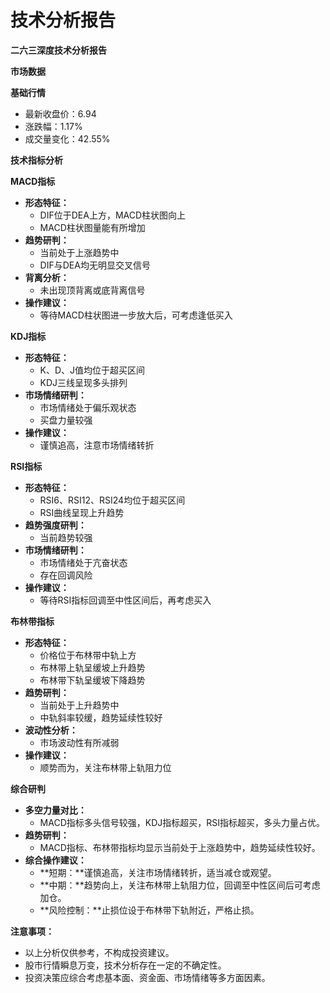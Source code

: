 # 技术分析报告

**二六三深度技术分析报告**

**市场数据**

**基础行情**

- 最新收盘价：6.94
- 涨跌幅：1.17%
- 成交量变化：42.55%

**技术指标分析**

**MACD指标**

* **形态特征：**
    - DIF位于DEA上方，MACD柱状图向上
    - MACD柱状图量能有所增加
* **趋势研判：**
    - 当前处于上涨趋势中
    - DIF与DEA均无明显交叉信号
* **背离分析：**
    - 未出现顶背离或底背离信号
* **操作建议：**
    - 等待MACD柱状图进一步放大后，可考虑逢低买入

**KDJ指标**

* **形态特征：**
    - K、D、J值均位于超买区间
    - KDJ三线呈现多头排列
* **市场情绪研判：**
    - 市场情绪处于偏乐观状态
    - 买盘力量较强
* **操作建议：**
    - 谨慎追高，注意市场情绪转折

**RSI指标**

* **形态特征：**
    - RSI6、RSI12、RSI24均位于超买区间
    - RSI曲线呈现上升趋势
* **趋势强度研判：**
    - 当前趋势较强
* **市场情绪研判：**
    - 市场情绪处于亢奋状态
    - 存在回调风险
* **操作建议：**
    - 等待RSI指标回调至中性区间后，再考虑买入

**布林带指标**

* **形态特征：**
    - 价格位于布林带中轨上方
    - 布林带上轨呈缓坡上升趋势
    - 布林带下轨呈缓坡下降趋势
* **趋势研判：**
    - 当前处于上升趋势中
    - 中轨斜率较缓，趋势延续性较好
* **波动性分析：**
    - 市场波动性有所减弱
* **操作建议：**
    - 顺势而为，关注布林带上轨阻力位

**综合研判**

* **多空力量对比：**
    - MACD指标多头信号较强，KDJ指标超买，RSI指标超买，多头力量占优。
* **趋势研判：**
    - MACD指标、布林带指标均显示当前处于上涨趋势中，趋势延续性较好。
* **综合操作建议：**
    - **短期：**谨慎追高，关注市场情绪转折，适当减仓或观望。
    - **中期：**趋势向上，关注布林带上轨阻力位，回调至中性区间后可考虑加仓。
    - **风险控制：**止损位设于布林带下轨附近，严格止损。

**注意事项：**

* 以上分析仅供参考，不构成投资建议。
* 股市行情瞬息万变，技术分析存在一定的不确定性。
* 投资决策应综合考虑基本面、资金面、市场情绪等多方面因素。